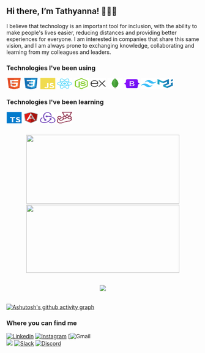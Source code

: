 ## Hi there, I’m Tathyanna! 👩🏻‍💻
I believe that technology is an important tool for inclusion, with the ability to make people's lives easier, reducing distances and providing better experiences for everyone. 
I am interested in companies that share this same vision, and I am always prone to exchanging knowledge, collaborating and learning from my colleagues and leaders.

### Technologies I've been using 
<div style="display: inline_block">
  <img align="center" alt="Tathy-HTML" height="30" width="40" src="https://raw.githubusercontent.com/devicons/devicon/master/icons/html5/html5-original.svg">
  <img align="center" alt="Tathy-CSS" height="30" width="40" src="https://raw.githubusercontent.com/devicons/devicon/master/icons/css3/css3-original.svg">
  <img align="center" alt="Tathy-Js" height="30" width="40" src="https://raw.githubusercontent.com/devicons/devicon/master/icons/javascript/javascript-plain.svg"> 
  <img align="center" alt="Tathy-React" height="30" width="40" src="https://raw.githubusercontent.com/devicons/devicon/master/icons/react/react-original.svg">  
  <img align="center" alt="Tathy-Node" height="30" width="40" src="https://raw.githubusercontent.com/devicons/devicon/master/icons/nodejs/nodejs-original.svg">
  <img align="center" alt="Tathy-express" height="30" width="40" src="https://raw.githubusercontent.com/devicons/devicon/master/icons/express/express-original.svg">
  <img align="center" alt="Tathy-mongodb" height="30" width="40" src="https://raw.githubusercontent.com/devicons/devicon/master/icons/mongodb/mongodb-original.svg"> 
  <img align="center" alt="Tathy-boots" height="30" width="40" src="https://raw.githubusercontent.com/devicons/devicon/master/icons/bootstrap/bootstrap-original.svg">
  <img align="center" alt="Tathy-tail" height="30" width="40" src="https://raw.githubusercontent.com/devicons/devicon/master/icons/tailwindcss/tailwindcss-plain.svg">
  <img align="center" alt="Tathy-mui" height="30" width="40" src="https://raw.githubusercontent.com/devicons/devicon/master/icons/materialui/materialui-original.svg"> 
  
  
### Technologies I've been learning
<div style="display: inline_block">
 <img align="center" alt="Tathy-ts" height="30" width="40" src="https://raw.githubusercontent.com/devicons/devicon/master/icons/typescript/typescript-plain.svg">
 <img align="center" alt="Tathy-angular" height="30" width="40" src="https://raw.githubusercontent.com/devicons/devicon/master/icons/angularjs/angularjs-original.svg">
 <img align="center" alt="Tathy-redux" height="30" width="40" src="https://raw.githubusercontent.com/devicons/devicon/master/icons/redux/redux-original.svg">
 <img align="center" alt="Tathy-jest" height="30" width="40" src="https://raw.githubusercontent.com/devicons/devicon/master/icons/jest/jest-plain.svg">
</div>

##
<div style="display: inline_block" align="center">
  <a href="https://github.com/Tathy-Max/github-readme-stats">
  <img height="180em" width="400px" src="https://github-readme-stats.vercel.app/api?username=Tathy-Max&show_icons=true&theme=dracula&include_all_commits=true&count_private=true"/>     <img height="178em" width="400px" src="https://github-readme-stats.vercel.app/api/top-langs/?username=Tathy-Max&layout=compact&langs_count=7&theme=dracula"/>
</div>

##  
  
<p align="center">
  <img src="https://github-profile-trophy.vercel.app/?username=Tathy-Max&theme=dracula&row=2&no-bg=true&column=3&margin-w=15&margin-h=15" />
</p>  

##

[![Ashutosh's github activity graph](https://github-readme-activity-graph.cyclic.app/graph?username=Tathy-Max&bg_color=0d1117&color=fb047b&line=fb7ecd&point=ffbde0&area=true&hide_border=true)](https://github.com/ashutosh00710/github-readme-activity-graph)
  

### Where you can find me
[![Linkedin](https://img.shields.io/badge/LinkedIn-0077B5?style=for-the-badge&logo=linkedin&logoColor=white)](https://www.linkedin.com/in/tathyanna-maximiano/)
[![Instagram](https://img.shields.io/badge/-Instagram-%23E4405F?style=for-the-badge&logo=instagram&logoColor=white)](https://www.instagram.com/tathyanna_maximiano)
[![Gmail](https://img.shields.io/badge/-Gmail-%23333?style=for-the-badge&logo=gmail&logoColor=white)<a href = "mailto:tathymax.dev@gmail.com">  
<a href = "mailto:tathymax.dev@gmail.com"> <img src="https://img.shields.io/badge/-Gmail-%23333?style=for-the-badge&logo=gmail&logoColor=white" target="_blank"></a>
[![Slack](https://img.shields.io/badge/Slack-4A154B?style=for-the-badge&logo=slack&logoColor=white)](tathyanna.maximiano)
[![Discord](https://img.shields.io/badge/Discord-7289DA?style=for-the-badge&logo=discord&logoColor=white)](Tathyanna#5882)






